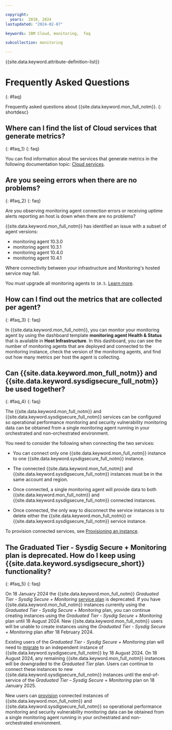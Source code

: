 ```yaml
---

copyright:
  years:  2018, 2024
lastupdated: "2024-02-07"

keywords: IBM Cloud, monitoring,  faq

subcollection: monitoring

---
```


{{site.data.keyword.attribute-definition-list}}


# Frequently Asked Questions
{: #faq}

Frequently asked questions about {{site.data.keyword.mon_full_notm}}.
{: shortdesc}

## Where can I find the list of Cloud services that generate metrics?
{: #faq_1}
{: faq}

You can find information about the services that generate metrics in the following documentation topic: [Cloud services](/docs/monitoring?topic=monitoring-cloud_services).


## Are you seeing errors when there are no problems?
{: #faq_2}
{: faq}

Are you observing monitoring agent connection errors or receiving uptime alerts reporting an host is down when there are no problems?

{{site.data.keyword.mon_full_notm}} has identified an issue with a subset of agent versions:
- monitoring agent 10.3.0
- monitoring agent 10.3.1
- monitoring agent 10.4.0
- monitoring agent 10.4.1

Where connectivity between your infrastructure and Monitoring's hosted service may fail.

You must upgrade all monitoring agents to `10.5`. [Learn more](/docs/monitoring?topic=monitoring-troubleshoot#troubleshoot-entry-3).



## How can I find out the metrics that are collected per agent?
{: #faq_3}
{: faq}

In {{site.data.keyword.mon_full_notm}}, you can monitor your monitoring agent by using the dashboard template **monitoring agent Health & Status** that is available in **Host Infrastructure**. In this dashboard, you can see the number of monitoring agents that are deployed and connected to the monitoring instance, check the version of the monitoring agents, and find out how many metrics per host the agent is collecting.

## Can {{site.data.keyword.mon_full_notm}} and {{site.data.keyword.sysdigsecure_full_notm}} be used together?
{: #faq_4}
{: faq}

The {{site.data.keyword.mon_full_notm}} and {{site.data.keyword.sysdigsecure_full_notm}} services can be configured so operational performance monitoring and security vulnerability monitoring data can be obtained from a single monitoring agent running in your orchestrated and non-orchestrated environment.

You need to consider the following when connecting the two services:

* You can connect only one {{site.data.keyword.mon_full_notm}} instance to one {{site.data.keyword.sysdigsecure_full_notm}} instance.

* The connected {{site.data.keyword.mon_full_notm}} and {{site.data.keyword.sysdigsecure_full_notm}} instances must be in the same account and region.

* Once connected, a single monitoring agent will provide data to both {{site.data.keyword.mon_full_notm}} and {{site.data.keyword.sysdigsecure_full_notm}} connected instances.

* Once connected, the only way to disconnect the service instances is to delete either the {{site.data.keyword.mon_full_notm}} or {{site.data.keyword.sysdigsecure_full_notm}} service instance.

To provision connected services, see [Provisioning an instance](/docs/monitoring?topic=monitoring-provision#provision_ui).

## The Graduated Tier - Sysdig Secure + Monitoring plan is deprecated. How do I keep using {{site.data.keyword.sysdigsecure_short}} functionality?
{: #faq_5}
{: faq}

On 18 January 2024 the {{site.data.keyword.mon_full_notm}} *Graduated Tier - Sysdig Secure + Monitoring* [service plan](/docs/monitoring?topic=monitoring-service_plans) is deprecated. If you have {{site.data.keyword.mon_full_notm}} instances currently using the *Graduated Tier - Sysdig Secure + Monitoring* plan, you can continue creating instances using the *Graduated Tier - Sysdig Secure + Monitoring* plan until 18 August 2024. New {{site.data.keyword.mon_full_notm}} users will be unable to create instances using the *Graduated Tier - Sysdig Secure + Monitoring* plan after 18 February 2024.

Existing users of the *Graduated Tier - Sysdig Secure + Monitoring* plan will need to [migrate](/docs/monitoring?topic=monitoring-wpp-migration) to an independent instance of {{site.data.keyword.sysdigsecure_full_notm}} by 18 August 2024. On 18 August 2024, any remaining {{site.data.keyword.mon_full_notm}} instances will be downgraded to the *Graduated Tier* plan. Users can continue to connect these instances to new {{site.data.keyword.sysdigsecure_full_notm}} instances until the end-of-service of the *Graduated Tier – Sysdig Secure + Monitoring* plan on 18 January 2025.

New users can [provision](/docs/monitoring?topic=monitoring-provision#provision_ui) connected instances of {{site.data.keyword.mon_full_notm}} and {{site.data.keyword.sysdigsecure_full_notm}} so operational performance monitoring and security vulnerability monitoring data can be obtained from a single monitoring agent running in your orchestrated and non-orchestrated environment.

